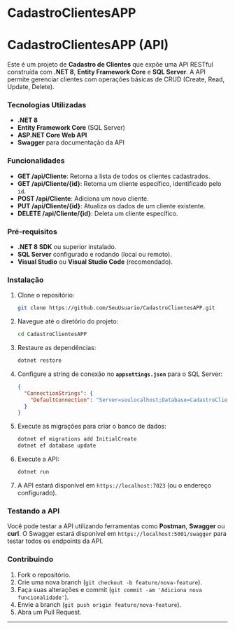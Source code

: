 # CadastroClientesAPP
# CadastroClientesAPP (API)

Este é um projeto de **Cadastro de Clientes** que expõe uma API RESTful construída com **.NET 8**, **Entity Framework Core** e **SQL Server**. A API permite gerenciar clientes com operações básicas de CRUD (Create, Read, Update, Delete).

### Tecnologias Utilizadas

- **.NET 8**
- **Entity Framework Core** (SQL Server)
- **ASP.NET Core Web API**
- **Swagger** para documentação da API

### Funcionalidades

- **GET /api/Cliente**: Retorna a lista de todos os clientes cadastrados.
- **GET /api/Cliente/{id}**: Retorna um cliente específico, identificado pelo `id`.
- **POST /api/Cliente**: Adiciona um novo cliente.
- **PUT /api/Cliente/{id}**: Atualiza os dados de um cliente existente.
- **DELETE /api/Cliente/{id}**: Deleta um cliente específico.

### Pré-requisitos

- **.NET 8 SDK** ou superior instalado.
- **SQL Server** configurado e rodando (local ou remoto).
- **Visual Studio** ou **Visual Studio Code** (recomendado).

### Instalação

1. Clone o repositório:
    ```bash
    git clone https://github.com/SeuUsuario/CadastroClientesAPP.git
    ```

2. Navegue até o diretório do projeto:
    ```bash
    cd CadastroClientesAPP
    ```

3. Restaure as dependências:
    ```bash
    dotnet restore
    ```

4. Configure a string de conexão no **`appsettings.json`** para o SQL Server:
    ```json
    {
      "ConnectionStrings": {
        "DefaultConnection": "Server=seulocalhost;Database=CadastroClientesDB;Trusted_Connection=True;TrustServerCertificate=True;"
      }
    }
    ```

5. Execute as migrações para criar o banco de dados:
    ```bash
    dotnet ef migrations add InitialCreate
    dotnet ef database update
    ```

6. Execute a API:
    ```bash
    dotnet run
    ```

7. A API estará disponível em `https://localhost:7023` (ou o endereço configurado).

### Testando a API

Você pode testar a API utilizando ferramentas como **Postman**, **Swagger** ou **curl**. O Swagger estará disponível em `https://localhost:5001/swagger` para testar todos os endpoints da API.

### Contribuindo

1. Fork o repositório.
2. Crie uma nova branch (`git checkout -b feature/nova-feature`).
3. Faça suas alterações e commit (`git commit -am 'Adiciona nova funcionalidade'`).
4. Envie a branch (`git push origin feature/nova-feature`).
5. Abra um Pull Request.

---
